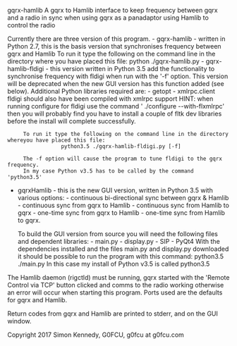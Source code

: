 gqrx-hamlib
A gqrx to Hamlib interface to keep frequency between gqrx and a radio in sync when using gqrx as a panadaptor using Hamlib to control the radio

Currently there are three version of this program.
	- gqrx-hamlib - written in Python 2.7, this is the basis version that synchronises frequency between gqrx and Hamlib
         To run it type the following on the command line in the directory where you have placed this file:
                  python ./gqrx-hamlib.py
	- gqrx-hamlib-fldigi - this version written in Python 3.5 add the functionality to synchronise frequency with fldigi when run with the '-f' option. This version will be deprecated when the new GUI version has this function added (see below).
         Additional Python libraries required are:
                  - getopt
                  - xmlrpc.client
         fldigi should also have been compiled with xmlrpc support
         HINT: when running configure for fldigi use the command ' ./configure --with-flxmlrpc' then you will probably 
         find you have to install a couple of fltk dev libraries before the install will complete successfully.

         To run it type the following on the command line in the directory whereyou have placed this file:
                     python3.5 ./gqrx-hamlib-fldigi.py [-f]

         The -f option will cause the program to tune fldigi to the gqrx frequency.
         In my case Python v3.5 has to be called by the command 'python3.5'

 - gqrxHamlib - this is the new GUI version, written in Python 3.5 with various options:
         - continuous bi-directional sync between gqrx & Hamlib
         - continuous sync from gqrx to Hamlib
         - continuous sync from Hamlib to gqrx
         - one-time sync from gqrx to Hamlib
         - one-time sync from Hamlib to gqrx.
      
      To build the GUI version from source you will need the following files and dependent libraries:
         - main.py
         - display.py
         - SIP
         - PyQt4
         With the dependencies installed and the files main.py and display.py downloaded it should be possible to run the program with this command:
             python3.5 ./main.py
             In this case my install of Python v3.5 is called python3.5
         
The Hamlib daemon (rigctld) must be running, gqrx started with the 'Remote Control via TCP' button clicked and comms to the radio working otherwise an error will occur when starting this program. Ports used are the defaults for gqrx and Hamlib.

Return codes from gqrx and Hamlib are printed to stderr, and on the GUI window.


Copyright 2017 Simon Kennedy, G0FCU, g0fcu at g0fcu.com
